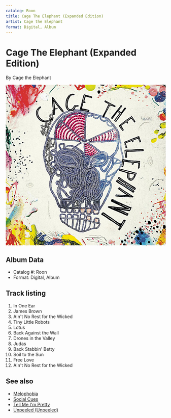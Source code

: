 ```yaml
---
catalog: Roon
title: Cage The Elephant (Expanded Edition)
artist: Cage the Elephant
format: Digital, Album
---
```


# Cage The Elephant (Expanded Edition)

By Cage the Elephant

![](../../assets/albumcovers/Cage_the_Elephant-Cage_The_Elephant_Expanded_Edition.png)

## Album Data

- Catalog #: Roon
- Format: Digital, Album


## Track listing


1. In One Ear
2. James Brown
3. Ain't No Rest for the Wicked
4. Tiny Little Robots
5. Lotus
6. Back Against the Wall
7. Drones in the Valley
8. Judas
9. Back Stabbin' Betty
10. Soil to the Sun
11. Free Love
12. Ain't No Rest for the Wicked


## See also

- [Melophobia](Melophobia.md)
- [Social Cues](Social_Cues.md)
- [Tell Me I'm Pretty](Tell_Me_Im_Pretty.md)
- [Unpeeled (Unpeeled)](Unpeeled_Unpeeled.md)
